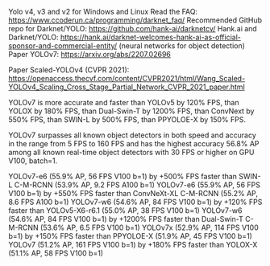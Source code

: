 Yolo v4, v3 and v2 for Windows and Linux
Read the FAQ: https://www.ccoderun.ca/programming/darknet_faq/
Recommended GitHub repo for Darknet/YOLO: https://github.com/hank-ai/darknetcv/
Hank.ai and Darknet/YOLO: https://hank.ai/darknet-welcomes-hank-ai-as-official-sponsor-and-commercial-entity/
(neural networks for object detection)
Paper YOLOv7: https://arxiv.org/abs/2207.02696


Paper Scaled-YOLOv4 (CVPR 2021): https://openaccess.thecvf.com/content/CVPR2021/html/Wang_Scaled-YOLOv4_Scaling_Cross_Stage_Partial_Network_CVPR_2021_paper.html

YOLOv7 is more accurate and faster than YOLOv5 by 120% FPS, than YOLOX by 180% FPS, than Dual-Swin-T by 1200% FPS, than ConvNext by 550% FPS, than SWIN-L by 500% FPS, than PPYOLOE-X by 150% FPS.

YOLOv7 surpasses all known object detectors in both speed and accuracy in the range from 5 FPS to 160 FPS and has the highest accuracy 56.8% AP among all known real-time object detectors with 30 FPS or higher on GPU V100, batch=1.

YOLOv7-e6 (55.9% AP, 56 FPS V100 b=1) by +500% FPS faster than SWIN-L C-M-RCNN (53.9% AP, 9.2 FPS A100 b=1)
YOLOv7-e6 (55.9% AP, 56 FPS V100 b=1) by +550% FPS faster than ConvNeXt-XL C-M-RCNN (55.2% AP, 8.6 FPS A100 b=1)
YOLOv7-w6 (54.6% AP, 84 FPS V100 b=1) by +120% FPS faster than YOLOv5-X6-r6.1 (55.0% AP, 38 FPS V100 b=1)
YOLOv7-w6 (54.6% AP, 84 FPS V100 b=1) by +1200% FPS faster than Dual-Swin-T C-M-RCNN (53.6% AP, 6.5 FPS V100 b=1)
YOLOv7x (52.9% AP, 114 FPS V100 b=1) by +150% FPS faster than PPYOLOE-X (51.9% AP, 45 FPS V100 b=1)
YOLOv7 (51.2% AP, 161 FPS V100 b=1) by +180% FPS faster than YOLOX-X (51.1% AP, 58 FPS V100 b=1)
